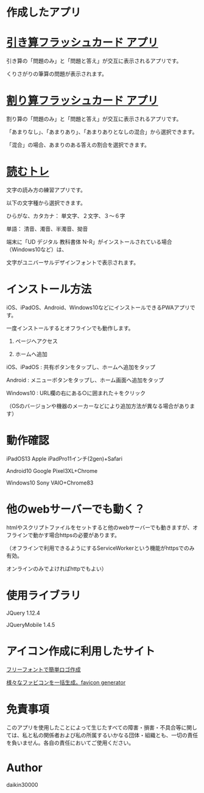 # 作成したアプリ

# [引き算フラッシュカード アプリ](https://daikin30000.github.io/hikizan/)

引き算の「問題のみ」と「問題と答え」が交互に表示されるアプリです。

くりさがりの筆算の問題が表示されます。

# [割り算フラッシュカード アプリ](https://daikin30000.github.io/warizan/)


割り算の「問題のみ」と「問題と答え」が交互に表示されるアプリです。

「あまりなし」、「あまりあり」、「あまりありとなしの混合」から選択できます。

「混合」の場合、あまりのある答えの割合を選択できます。

# [読むトレ](https://daikin30000.github.io/yomutore/)

文字の読み方の練習アプリです。

以下の文字種から選択できます。

ひらがな、カタカナ：
単文字、２文字、３～６字

単語：
清音、濁音、半濁音、拗音

端末に「UD デジタル 教科書体 N-R」がインストールされている場合（Windows10など）は、

文字がユニバーサルデザインフォントで表示されます。

# インストール方法

iOS、iPadOS、Android、Windows10などにインストールできるPWAアプリです。

一度インストールするとオフラインでも動作します。

1. ページへアクセス

2. ホームへ追加

iOS、iPadOS	: 共有ボタンをタップし、ホームへ追加をタップ

Android		: メニューボタンをタップし、ホーム画面へ追加をタップ

Windows10	: URL欄の右にある○に囲まれた＋をクリック

（OSのバージョンや機器のメーカーなどにより追加方法が異なる場合があります）

# 動作確認
iPadOS13	Apple iPadPro11インチ(2gen)+Safari

Android10	Google Pixel3XL+Chrome

Windows10	Sony VAIO+Chrome83

# 他のwebサーバーでも動く？
htmlやスクリプトファイルをセットすると他のwebサーバーでも動きますが、オフラインで動かす場合httpsの必要があります。

（オフラインで利用できるようにするServiceWorkerという機能がhttpsでのみ有効。

オンラインのみでよければhttpでもよい）

# 使用ライブラリ
JQuery			1.12.4

JQueryMobile	1.4.5

# アイコン作成に利用したサイト

[フリーフォントで簡単ロゴ作成](http://lightbox.on.coocan.jp/html/fontImage.php)

[様々なファビコンを一括生成。favicon generator](https://ao-system.net/favicongenerator/)

# 免責事項
このアプリを使用したことによって生じたすべての障害・損害・不具合等に関しては、私と私の関係者および私の所属するいかなる団体・組織とも、一切の責任を負いません。各自の責任においてご使用ください。

# Author
daikin30000
